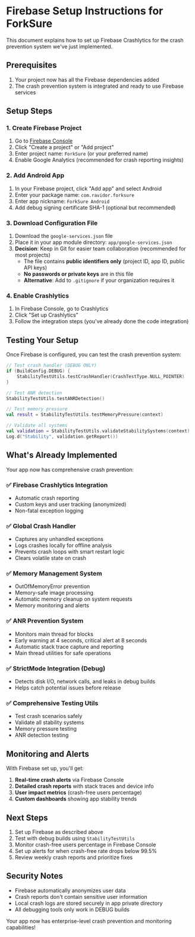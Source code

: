 # Firebase Setup Instructions for ForkSure

This document explains how to set up Firebase Crashlytics for the crash prevention system we've just implemented.

## Prerequisites

1. Your project now has all the Firebase dependencies added
2. The crash prevention system is integrated and ready to use Firebase services

## Setup Steps

### 1. Create Firebase Project

1. Go to [Firebase Console](https://console.firebase.google.com)
2. Click "Create a project" or "Add project"
3. Enter project name: `ForkSure` (or your preferred name)
4. Enable Google Analytics (recommended for crash reporting insights)

### 2. Add Android App

1. In your Firebase project, click "Add app" and select Android
2. Enter your package name: `com.ravidor.forksure`
3. Enter app nickname: `ForkSure Android`
4. Add debug signing certificate SHA-1 (optional but recommended)

### 3. Download Configuration File

1. Download the `google-services.json` file
2. Place it in your app module directory: `app/google-services.json`
3. **Decision**: Keep in Git for easier team collaboration (recommended for most projects)
   - The file contains **public identifiers only** (project ID, app ID, public API keys)
   - **No passwords or private keys** are in this file
   - **Alternative**: Add to `.gitignore` if your organization requires it

### 4. Enable Crashlytics

1. In Firebase Console, go to Crashlytics
2. Click "Set up Crashlytics"
3. Follow the integration steps (you've already done the code integration)

## Testing Your Setup

Once Firebase is configured, you can test the crash prevention system:

```kotlin
// Test crash handler (DEBUG ONLY)
if (BuildConfig.DEBUG) {
    StabilityTestUtils.testCrashHandler(CrashTestType.NULL_POINTER)
}

// Test ANR detection
StabilityTestUtils.testANRDetection()

// Test memory pressure
val result = StabilityTestUtils.testMemoryPressure(context)

// Validate all systems
val validation = StabilityTestUtils.validateStabilitySystems(context)
Log.d("Stability", validation.getReport())
```

## What's Already Implemented

Your app now has comprehensive crash prevention:

### ✅ Firebase Crashlytics Integration
- Automatic crash reporting
- Custom keys and user tracking (anonymized)
- Non-fatal exception logging

### ✅ Global Crash Handler
- Captures any unhandled exceptions
- Logs crashes locally for offline analysis
- Prevents crash loops with smart restart logic
- Clears volatile state on crash

### ✅ Memory Management System
- OutOfMemoryError prevention
- Memory-safe image processing
- Automatic memory cleanup on system requests
- Memory monitoring and alerts

### ✅ ANR Prevention System
- Monitors main thread for blocks
- Early warning at 4 seconds, critical alert at 8 seconds
- Automatic stack trace capture and reporting
- Main thread utilities for safe operations

### ✅ StrictMode Integration (Debug)
- Detects disk I/O, network calls, and leaks in debug builds
- Helps catch potential issues before release

### ✅ Comprehensive Testing Utils
- Test crash scenarios safely
- Validate all stability systems
- Memory pressure testing
- ANR detection testing

## Monitoring and Alerts

With Firebase set up, you'll get:

1. **Real-time crash alerts** via Firebase Console
2. **Detailed crash reports** with stack traces and device info
3. **User impact metrics** (crash-free users percentage)
4. **Custom dashboards** showing app stability trends

## Next Steps

1. Set up Firebase as described above
2. Test with debug builds using `StabilityTestUtils`
3. Monitor crash-free users percentage in Firebase Console
4. Set up alerts for when crash-free rate drops below 99.5%
5. Review weekly crash reports and prioritize fixes

## Security Notes

- Firebase automatically anonymizes user data
- Crash reports don't contain sensitive user information
- Local crash logs are stored securely in app private directory
- All debugging tools only work in DEBUG builds

Your app now has enterprise-level crash prevention and monitoring capabilities!